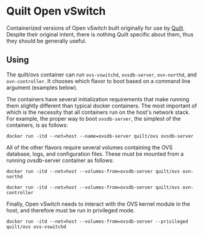 # Quilt Open vSwitch
Containerized versions of Open vSwitch built originally for use by
[Quilt](quilt.io).  Despite their original intent, there is nothing Quilt
specific about them, thus they should be generally useful.

## Using
The quilt/ovs container can run `ovs-vswitchd`, `ovsdb-server`, `ovn-northd`,
and `ovn-controller`.  It chooses which flavor to boot based on a command line
argument (examples below).

The containers have several initialization requirements that make running them
slightly different than typical docker containers.  The most important
of which is the necessity that all containers run on the host's network stack.
For example, the proper way to boot `ovsdb-server`, the simplest of the
containers, is as follows:

    docker run -itd --net=host --name=ovsdb-server quilt/ovs ovsdb-server

All of the other flavors require several volumes containing the OVS database,
logs, and configuration files.  These must be mounted from a running
ovsdb-server container as follows:

    docker run -itd --net=host --volumes-from=ovsdb-server quilt/ovs ovn-northd

    docker run -itd --net=host --volumes-from=ovsdb-server quilt/ovs ovn-controller

Finally, Open vSwitch needs to interact with the OVS kernel module in the host,
and therefore must be run in privileged mode.

    docker run -itd --net=host --volumes-from=ovsdb-server --privileged quilt/ovs ovs-vswitchd
